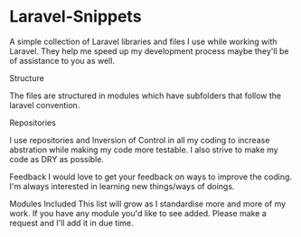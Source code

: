 Laravel-Snippets
================

A simple collection of Laravel libraries and files I use while working with Laravel. They help me speed up my development process maybe they'll be of assistance to you as well.


Structure

The files are structured in modules which have subfolders that follow the laravel convention.


Repositories

I use repositories and Inversion of Control in all my coding to increase abstration while making my code more testable.  I also strive to make my code as DRY as possible. 


Feedback
I would love to get your feedback on ways to improve the coding. I'm always interested in learning new things/ways of doings.

Modules Included
This list will grow as I standardise more and more of my work. If you have any module you'd like to see added. Please make a request and I'll add it in due time.
